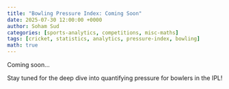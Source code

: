 ```yaml
---
title: "Bowling Pressure Index: Coming Soon"
date: 2025-07-30 12:00:00 +0000
author: Soham Sud
categories: [sports-analytics, competitions, misc-maths]
tags: [cricket, statistics, analytics, pressure-index, bowling]
math: true
---
```


Coming soon...

Stay tuned for the deep dive into quantifying pressure for bowlers in the IPL! 